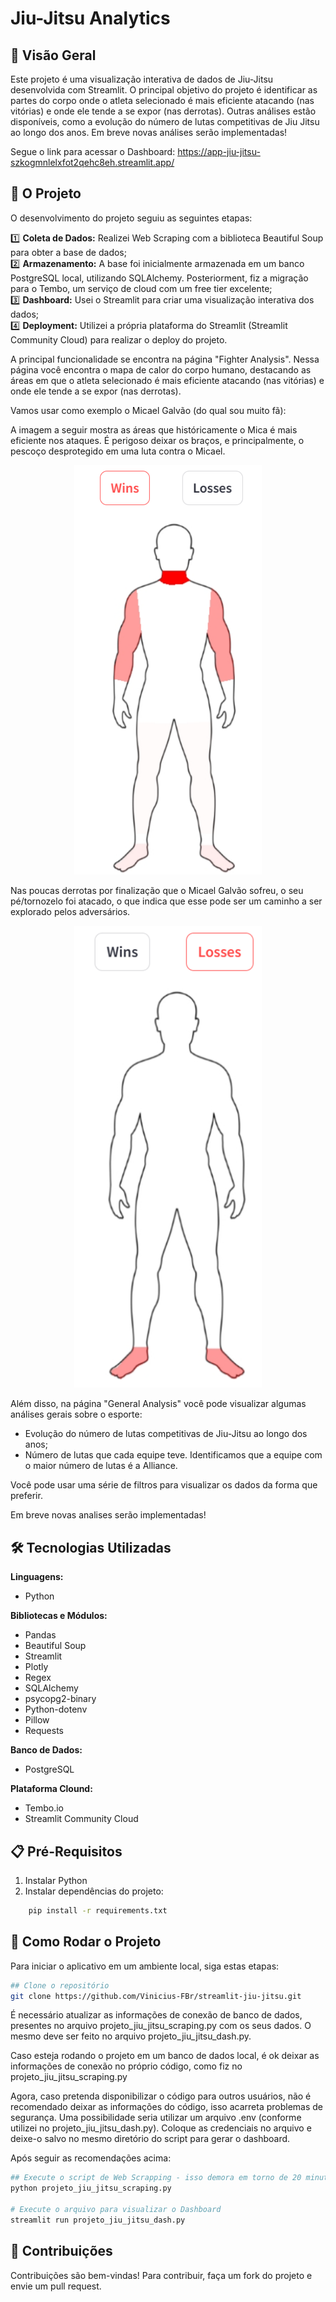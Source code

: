 # Jiu-Jitsu Analytics

## 🥋 Visão Geral

Este projeto é uma visualização interativa de dados de Jiu-Jitsu desenvolvida com Streamlit. O principal objetivo do projeto é identificar as partes do corpo onde o atleta selecionado é mais eficiente atacando (nas vitórias) e onde ele tende a se expor (nas derrotas). Outras análises estão disponíveis, como a evolução do número de lutas competitivas de Jiu Jitsu ao longo dos anos. Em breve novas análises serão implementadas! 

Segue o link para acessar o Dashboard: https://app-jiu-jitsu-szkogmnlelxfot2qehc8eh.streamlit.app/

## 📌 O Projeto

O desenvolvimento do projeto seguiu as seguintes etapas:

1️⃣ **Coleta de Dados:** Realizei Web Scraping com a biblioteca Beautiful Soup para obter a base de dados;  
2️⃣ **Armazenamento:** A base foi inicialmente armazenada em um banco PostgreSQL local, utilizando SQLAlchemy. Posteriorment, fiz a migração para o Tembo, um serviço de cloud com um free tier excelente;  
3️⃣ **Dashboard:** Usei o Streamlit para criar uma visualização interativa dos dados;  
4️⃣ **Deployment:** Utilizei a própria plataforma do Streamlit (Streamlit Community Cloud) para realizar o deploy do projeto. 

A principal funcionalidade se encontra na página "Fighter Analysis". Nessa página você encontra o mapa de calor do corpo humano, destacando as áreas em que o atleta selecionado é mais eficiente atacando (nas vitórias) e onde ele tende a se expor (nas derrotas). 

Vamos usar como exemplo o Micael Galvão (do qual sou muito fã): 

A imagem a seguir mostra as áreas que históricamente o Mica é mais eficiente nos ataques. É perigoso deixar os braços, e principalmente, o pescoço desprotegido em uma luta contra o Micael. 

<p align="center">
  <img src="mica-01.png" alt="Mapa de Calor de Vitórias" width="300">
</p>

Nas poucas derrotas por finalização que o Micael Galvão sofreu, o seu pé/tornozelo foi atacado, o que indica que esse pode ser um caminho a ser explorado pelos adversários. 

<p align="center">
  <img src="mica-02.png" alt="Mapa de Calor de Derrotas" width="300">
</p>

Além disso, na página "General Analysis" você pode visualizar algumas análises gerais sobre o esporte:  
- Evolução do número de lutas competitivas de Jiu-Jitsu ao longo dos anos;
- Número de lutas que cada equipe teve. Identificamos que a equipe com o maior número de lutas é a Alliance.

Você pode usar uma série de filtros para visualizar os dados da forma que preferir. 

Em breve novas analises serão implementadas!

## 🛠️ Tecnologias Utilizadas

**Linguagens:**   
- Python

**Bibliotecas e Módulos:**  
- Pandas
- Beautiful Soup
- Streamlit
- Plotly
- Regex
- SQLAlchemy
- psycopg2-binary
- Python-dotenv
- Pillow
- Requests

**Banco de Dados:**   
- PostgreSQL

**Plataforma Clound:**  
- Tembo.io  
- Streamlit Community Cloud

## 📋 Pré-Requisitos  
1. Instalar Python  
2. Instalar dependências do projeto:  

```bash
    pip install -r requirements.txt
```

## 🚀 Como Rodar o Projeto
Para iniciar o aplicativo em um ambiente local, siga estas etapas:

```bash  
## Clone o repositório  
git clone https://github.com/Vinicius-FBr/streamlit-jiu-jitsu.git
```

É necessário atualizar as informações de conexão de banco de dados, presentes no arquivo projeto_jiu_jitsu_scraping.py com os seus dados. O mesmo deve ser feito no arquivo projeto_jiu_jitsu_dash.py. 

Caso esteja rodando o projeto em um banco de dados local, é ok deixar as informações de conexão no próprio código, como fiz no projeto_jiu_jitsu_scraping.py

Agora, caso pretenda disponibilizar o código para outros usuários, não é recomendado deixar as informações do código, isso acarreta problemas de segurança. Uma possibilidade seria utilizar um arquivo .env (conforme utilizei no projeto_jiu_jitsu_dash.py). Coloque as credenciais no arquivo e deixe-o salvo no mesmo diretório do script para gerar o dashboard. 

Após seguir as recomendações acima:

```bash
## Execute o script de Web Scrapping - isso demora em torno de 20 minutos  
python projeto_jiu_jitsu_scraping.py

# Execute o arquivo para visualizar o Dashboard
streamlit run projeto_jiu_jitsu_dash.py
```

## 🤝 Contribuições
Contribuições são bem-vindas! Para contribuir, faça um fork do projeto e envie um pull request.
